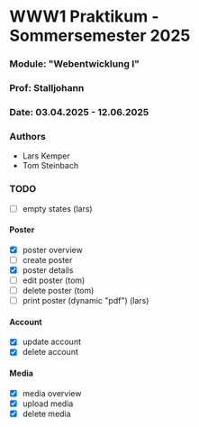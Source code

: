 # WWW1 Praktikum - Sommersemester 2025

### Module: "Webentwicklung I"

### Prof: Stalljohann

### Date: 03.04.2025 - 12.06.2025

### Authors

- Lars Kemper
- Tom Steinbach

### TODO

- [ ] empty states (lars)

#### Poster

- [x] poster overview
- [ ] create poster
- [x] poster details
- [ ] edit poster (tom)
- [ ] delete poster (tom)
- [ ] print poster (dynamic "pdf") (lars)

#### Account

- [x] update account
- [x] delete account

#### Media

- [x] media overview
- [x] upload media
- [x] delete media
